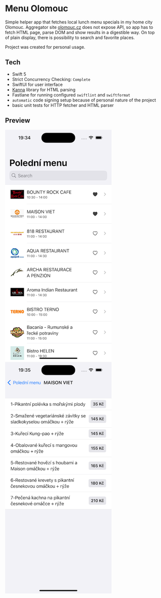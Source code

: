 # Menu Olomouc

Simple helper app that fetches local lunch menu specials in my home city Olomouc. Aggregator site [olomouc.cz](https://www.olomouc.cz/poledni-menu/) does not expose API, so app has to fetch HTML page, parse DOM and show results in a digestible way. On top of plain display, there is possibility to search and favorite places.

Project was created for personal usage.


## Tech

- Swift 5
- Strict Concurrency Checking: `Complete`
- SwiftUI for user interface
- [Kanna](https://github.com/tid-kijyun/Kanna) library for HTML parsing
- Fastlane for running configured `swiftlint` and `swiftformat`
- `automatic` code signing setup because of personal nature of the project
- basic unit tests for HTTP fetcher and HTML parser


## Preview

![Venues list](screenshot_venues.png) ![Menu items](screenshot_menu.png)
